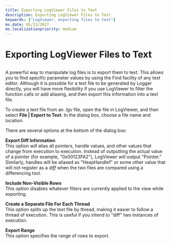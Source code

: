 ```yaml
---
title: Exporting LogViewer Files to Text
description: Exporting LogViewer Files to Text
keywords: ["LogViewer, exporting files to text"]
ms.date: 05/23/2017
ms.localizationpriority: medium
---
```


# Exporting LogViewer Files to Text


## <span id="ddk_exporting_logviewer_files_to_text_dtoolq"></span><span id="DDK_EXPORTING_LOGVIEWER_FILES_TO_TEXT_DTOOLQ"></span>


A powerful way to manipulate log files is to export them to text. This allows you to find specific parameter values by using the Find facility of any text editor. Although it is possible for a text file to be generated by Logger directly, you will have more flexibility if you use LogViewer to filter the function calls or add aliasing, and then export this information into a text file.

To create a text file from an .lgv file, open the file in LogViewer, and then select **File | Export to Text**. In the dialog box, choose a file name and location.

There are several options at the bottom of the dialog box:

<span id="Export_Diff_Information"></span><span id="export_diff_information"></span><span id="EXPORT_DIFF_INFORMATION"></span>**Export Diff Information**  
This option will alias all pointers, handle values, and other values that change from execution to execution. Instead of outputting the actual value of a pointer (for example, "0x00123FA2"), LogViewer will output "Pointer." Similarly, handles will be aliased as "HeapHandle1" or some other value that will not register as a *diff* when the two files are compared using a differencing tool.

<span id="Include_Non-Visible_Rows"></span><span id="include_non-visible_rows"></span><span id="INCLUDE_NON-VISIBLE_ROWS"></span>**Include Non-Visible Rows**  
This option disables whatever filters are currently applied to the view while exporting.

<span id="Create_a_Separate_File_For_Each_Thread"></span><span id="create_a_separate_file_for_each_thread"></span><span id="CREATE_A_SEPARATE_FILE_FOR_EACH_THREAD"></span>**Create a Separate File For Each Thread**  
This option splits up the text file by thread, making it easier to follow a thread of execution. This is useful if you intend to "diff" two instances of execution.

<span id="Export_Range"></span><span id="export_range"></span><span id="EXPORT_RANGE"></span>**Export Range**  
This option specifies the range of rows to export.

 

 





